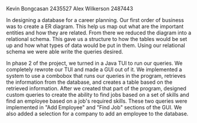 Kevin Bongcasan 2435527
Alex Wilkerson  2487443

In designing a database for a career planning. Our first order of business was 
to create a ER diagram. This help us map out what are the important entities
and how they are related. From there we reduced the diagram into a relational 
schema. This gave us a structure to how the tables would be set up and how
what types of data would be put in them. Using our relational schema we 
were able write the queries desired. 

In phase 2 of the project, we turned in a Java TUI to run our queries. We
completely rewrote our TUI and made a GUI out of it. We implemented a system to
use a combobox that runs our queries in the program, retrieves the information
from the database, and creates a table based on the retrieved information.
After we created that part of the program, designed custom queries to create
the ability to find jobs based on a set of skills and find an employee based on
a job's required skills. These two queries were implemented in "Add Employee"
and "Find Job" sections of the GUI. We also added a selection for a company to
add an employee to the database.

